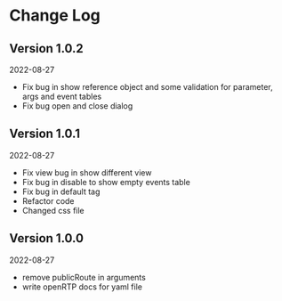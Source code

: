 Change Log
==========

## Version 1.0.2

2022-08-27

* Fix bug in show reference object and some validation for parameter, args and event tables
* Fix bug open and close dialog

## Version 1.0.1

2022-08-27

* Fix view bug in show different view
* Fix bug in disable to show empty events table
* Fix bug in default tag
* Refactor code
* Changed css file

## Version 1.0.0

2022-08-27

 * remove publicRoute in arguments
 * write openRTP docs for yaml file